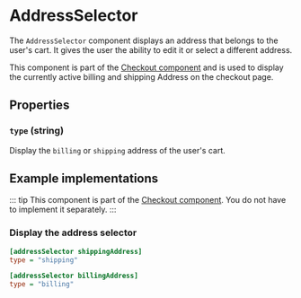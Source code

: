 # AddressSelector

The `AddressSelector` component displays an address that belongs to the user's cart. It gives  the user the 
ability to edit it or select a different address.

This component is part of the [Checkout component](./checkout.md) and is used to display the currently active billing and shipping 
Address on the checkout page. 
 
## Properties

### `type` (string)

Display the `billing` or `shipping` address of the user's cart. 

## Example implementations

::: tip 
This component is part of the [Checkout component](./checkout.md). You do not have to implement it separately.
::: 

### Display the address selector

```ini
[addressSelector shippingAddress]
type = "shipping"

[addressSelector billingAddress]
type = "billing"
```